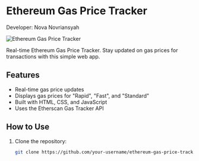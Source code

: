 # Ethereum Gas Price Tracker
Developer: Nova Novriansyah

![Ethereum Gas Price Tracker](gas-price-tracker-screenshot.png)

Real-time Ethereum Gas Price Tracker. Stay updated on gas prices for transactions with this simple web app.

## Features

- Real-time gas price updates
- Displays gas prices for "Rapid", "Fast", and "Standard"
- Built with HTML, CSS, and JavaScript
- Uses the Etherscan Gas Tracker API

## How to Use

1. Clone the repository:

   ```bash
   git clone https://github.com/your-username/ethereum-gas-price-tracker.git
